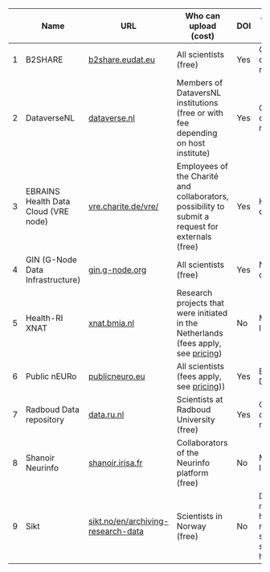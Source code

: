 |     | Name    | URL     | Who can upload (cost) |  DOI | Type of data hosted| Example of shared dataset |
| --- | ------- | ------- | --------------------- | -----| -------------------| ------------------------- |
| 1   | B2SHARE |[b2share.eudat.eu](https://b2share.eudat.eu)|All scientists (free)| Yes| Cross-disciplinary research data| [10.23728/B2SHARE.47AEEB85B5FF4C3CAB79A5C5B7DB49FA](https://doi.org/10.23728/B2SHARE.47AEEB85B5FF4C3CAB79A5C5B7DB49FA) |
| 2   | DataverseNL | [dataverse.nl](https://dataverse.nl) | Members of DataversNL institutions (free or with fee depending on host institute) | Yes | Cross-disciplinary research data| [10.34894/INHTP8](https://doi.org/10.34894/INHTP8)  |
| 3   | EBRAINS Health Data Cloud (VRE node) | [vre.charite.de/vre/](https://vre.charite.de/vre/) | Employees of the Charité and collaborators, possibility to submit a request for externals (free) | Yes | Human brain data| [10.25493/3VPN-ZY7](https://doi.org/10.25493/3VPN-ZY7)  |
| 4   | GIN (G-Node Data Infrastructure) | [gin.g-node.org](gin.g-node.org) | All scientists (free) | Yes | Neuroscience data | [10.12751/g-node.1lfvzi](https://doi.org/10.12751/g-node.1lfvzi)
| 5   | Health-RI XNAT | [xnat.bmia.nl](https://xnat.bmia.nl) | Research projects that were initiated in the Netherlands (fees apply, see [pricing](https://www.healthdata.nl/en/pricing-model-health-ri-services)) | No | Medical Imaging data | [xnat.health-ri.nl/data/projects/stwstrategyhn1](https://xnat.health-ri.nl/data/projects/stwstrategyhn1)
| 6   | Public nEURo  | [publicneuro.eu](https://publicneuro.eu) | All scientists (fees apply, see [pricing](https://publicneuro.eu/upload.html))) | Yes | Brain Imaging Data | [10.70883/QXBH2876](https://doi.org/10.70883/QXBH2876) |
| 7   | Radboud Data repository  | [data.ru.nl](https://data.ru.nl) | Scientists at Radboud University (free) | Yes | Cross-disciplinary research data | [10.34973/t6m1-x414](https://doi.org/10.34973/t6m1-x414) |
| 8   | Shanoir Neurinfo  | [shanoir.irisa.fr](https://shanoir.irisa.fr) | Collaborators of the Neurinfo platform (free) | No | Medical Imaging data | [shanoir.irisa.fr](https://shanoir.irisa.fr) “MSSEG-2” |
| 9   | Sikt | [sikt.no/en/archiving-research-data](https://sikt.no/en/archiving-research-data) | Scientists in Norway (free) | No | Data in medical and health research, social sciences, and humanities | No brain imaging dataset currently (see [sikt.no/en/find-data](https://sikt.no/en/find-data)) |
